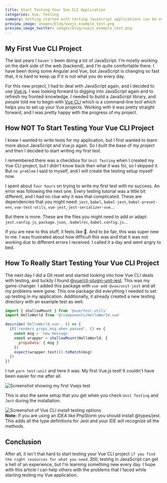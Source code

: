 ```yaml
---
title: Start Testing Your Vue CLI Application
categories: Vue, Testing
summary: Getting started with testing JavaScript applications can be overwhelming. Especially when you used to tools like PHPUnit which make it really is easy for you to write your first tests. Today we are taking a look at how Vue CLI can help you get started with your first tests.
preview_image: images/blog/vuejs_example_test.png
preview_image_twitter: images/blog/vuejs_example_test.png
---
```


## My First Vue CLI Project

The last years I `haven't` been doing a lot of JavaScript. I'm mostly working on the dark side of the web (backend), and I'm quite comfortable there. I have been doing some Angular and Vue, but JavaScript is changing so fast that, it is hard to keep up if it is not what you do every day.

For this new project, I had to deal with JavaScript again, and I decided to use [Vue.js](https://vuejs.org). I was looking forward to digging into JavaScript again and to refresh my fronted-knowledge. I needed to build a JavaScript library, and people told me to begin with [Vue CLI](https://cli.vuejs.org/) which is a command-line tool which helps you to set up your Vue projects. Working with it was pretty straight forward, and I was pretty happy with the progress of my project.

## How NOT To Start Testing Your Vue CLI Project

I knew I wanted to write tests for my application, but I first wanted to learn more about JavaScript and Vue.js again. So I built the base of my project and then I decided to start writing my first test.

I remembered there was a checkbox for `Unit Testing` when I created my Vue CLI project, but I didn't know back then what it was for, so I skipped it. But `no problem` I said to myself, and I will create the testing setup myself now.

I spent about `four hours` on trying to write my first test with no success. An error was following the next one. Every testing tutorial was a little bit different, and I had no clue why it was that complicated. These are dependencies that you might need: `jest`, `babel`, `babel-jest`, `babel-preset-env`, `vue-test-utils`, `vue-jest`, `jest-serializer-vue`...

But there is more. These are the files you might need to add or adapt: `jest.config.js`, `package.json`, `.babelrec`, `babel.config.js`...

If you are new to this stuff, it feels like 🤯. And to be fair, this was super new to me. I was frustrated about how difficult this was and that it was not working due to different errors I received. I called it a day and went angry to bed.

## How To Really Start Testing Your Vue CLI Project

The next day I did a Git reset and started looking into how Vue CLI deals with testing, and luckily I found [@vue/cli-plugin-unit-jest](https://github.com/vuejs/vue-cli/tree/dev/packages/%40vue/cli-plugin-unit-jest). This was my game-changer. I added this package with `vue add @vue/unit-jest` and all my problems were gone. This one package did everything I needed to set up testing in my application. Additionally, it already created a new testing directory with an example test as well.

```javascript
import { shallowMount } from '@vue/test-utils'
import HelloWorld from '@/components/HelloWorld.vue'

describe('HelloWorld.vue', () => {
  it('renders props.msg when passed', () => {
    const msg = 'new message'
    const wrapper = shallowMount(HelloWorld, {
      propsData: { msg }
    })
    expect(wrapper.text()).toMatch(msg)
  })
})

```

I run `yarn test:unit` and here it was: My first Vue.js test! It couldn't have been easier for me after all.

<img class="blogimage" alt="Screenshot showing my first Vuejs test" src="/images/blog/vuejs_example_test.png" />

This is also the same setup that you get when you check `Unit Testing` and `Jest` during the installation.

<img class="blogimage" alt="Screenshot of Vue CLI install testing options" src="/images/blog/vuejs_test_checkbox.png" />

<div class="blognote"><strong>Note:</strong> If you are using an IDEA like PhpStorm you should install @types/jest. This adds all the type definitions for Jest and your IDE will recognize all the methods.</div>

## Conclusion

After all, it isn't that hard to start testing your Vue CLI project `if you find the right resources for what you need`. Still, testing in JavaScript can get a hell of an experience, but I'm learning something new every day. I hope with this article I can help others with the problems that I faced while starting testing my Vue application.
